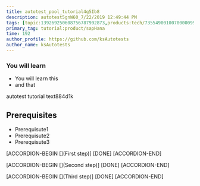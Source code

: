 ```yaml
---
title: autotest_pool_tutorial4g5Ib8
description: autotest5gnW60_7/22/2019 12:49:44 PM
tags: [topic:139269250608756787992873,products:tech/73554900100700000996,tutorial:experience/advanced]
primary_tag: tutorial:product/sapHana
time: 192
author_profile: https://github.com/ksAutotests
author_name: ksAutotests
---
```

### You will learn
- You will learn this
- and that

autotest tutorial text884d1k

## Prerequisites
- Prerequisute1
- Prerequisute2
- Prerequisute3

[ACCORDION-BEGIN [](First step)]
[DONE]
[ACCORDION-END]

[ACCORDION-BEGIN [](Second step)]
[DONE]
[ACCORDION-END]

[ACCORDION-BEGIN [](Third step)]
[DONE]
[ACCORDION-END]

